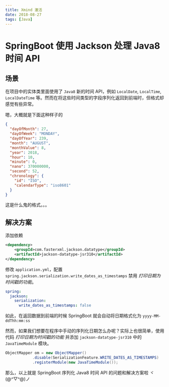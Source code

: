 ```yaml
---
title: Xmind 激活
date: 2018-08-27
tags: [Java]
---
```

# SpringBoot 使用 Jackson 处理 Java8 时间 API

## 场景

在项目中的实体类里面使用了 `Java8` 新的时间 API，例如 `LocalDate`, `LocalTime`, `LocalDateTime` 等。然而在将这些时间类型的字段序列化返回到前端时，但格式却感觉有些异常。

嗯，大概就是下面这种样子的

```json
{
  "dayOfMonth": 27,
  "dayOfWeek": "MONDAY",
  "dayOfYear": 239,
  "month": "AUGUST",
  "monthValue": 8,
  "year": 2018,
  "hour": 10,
  "minute": 0,
  "nano": 370000000,
  "second": 52,
  "chronology": {
    "id": "ISO",
    "calendarType": "iso8601"
  }
}
```

这是什么鬼的格式。。。

## 解决方案

添加依赖

```xml
<dependency>
    <groupId>com.fasterxml.jackson.datatype</groupId>
    <artifactId>jackson-datatype-jsr310</artifactId>
</dependency>
```

修改 `application.yml`，配置 `spring.jackson.serialization.write_dates_as_timestamps` 禁用 *打印日期为时间戳的功能*。

```yaml
spring:
  jackson:
    serialization:
      write_dates_as_timestamps: false
```

如此，在返回数据到前端的时候 SpringBoot 就会自动将日期格式化为 `yyyy-MM-ddThh:mm:ss`

然而，如果我们想要在程序中手动的序列化日期怎么办呢？实际上也很简单，使用代码 *打印日期为时间戳的功能* 并添加 `jackson-datatype-jsr310` 中的 `JavaTimeModule` 模块。

```java
ObjectMapper om = new ObjectMapper()
            .disable(SerializationFeature.WRITE_DATES_AS_TIMESTAMPS)
            .registerModule(new JavaTimeModule());
```

那么，以上就是 SpringBoot 序列化 Java8 时间 API 的问题和解决方案啦 ヾ(@^▽^@)ノ
